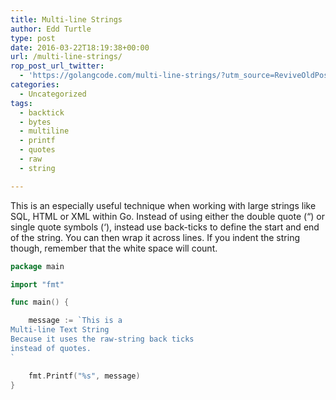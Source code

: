 ```yaml
---
title: Multi-line Strings
author: Edd Turtle
type: post
date: 2016-03-22T18:19:38+00:00
url: /multi-line-strings/
rop_post_url_twitter:
  - 'https://golangcode.com/multi-line-strings/?utm_source=ReviveOldPost&utm_medium=social&utm_campaign=ReviveOldPost'
categories:
  - Uncategorized
tags:
  - backtick
  - bytes
  - multiline
  - printf
  - quotes
  - raw
  - string

---
```

This is an especially useful technique when working with large strings like SQL, HTML or XML within Go. Instead of using either the double quote (&#8220;) or single quote symbols (&#8216;), instead use back-ticks to define the start and end of the string. You can then wrap it across lines. If you indent the string though, remember that the white space will count.

```go
package main

import "fmt"

func main() {

	message := `This is a 
Multi-line Text String
Because it uses the raw-string back ticks 
instead of quotes.
`

	fmt.Printf("%s", message)
}
```
